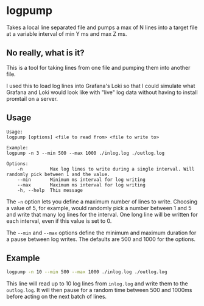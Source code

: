 # logpump

Takes a local line separated file and pumps a max of N lines into a target file at a variable interval of min Y ms and max Z ms.

## No really, what is it?

This is a tool for taking lines from one file and pumping them into another file.

I used this to load log lines into Grafana's Loki so that I could simulate what Grafana and Loki would look like with "live" log data without having to install promtail on a server.

## Usage

```
Usage:
logpump [options] <file to read from> <file to write to>

Example:
logpump -n 3 --min 500 --max 1000 ./inlog.log ./outlog.log

Options:
    -n          Max log lines to write during a single interval. Will randomly pick between 1 and the value.
    --min       Minimum ms interval for log writing
    --max       Maximum ms interval for log writing
    -h, --help  This message
```

The `-n` option lets you define a maximum number of lines to write. Choosing a value of 5, for example, would randomly pick a number between 1 and 5 and write that many log lines for the interval. One long line will be written for each interval, even if this value is set to 0.

The `--min` and `--max` options define the minimum and maximum duration for a pause between log writes. The defaults are 500 and 1000 for the options.

## Example

```bash
logpump -n 10 --min 500 --max 1000 ./inlog.log ./outlog.log
```

This line will read up to 10 log lines from `inlog.log` and write them to the `outlog.log`. It will then pause for a random time between 500 and 1000ms before acting on the next batch of lines.
